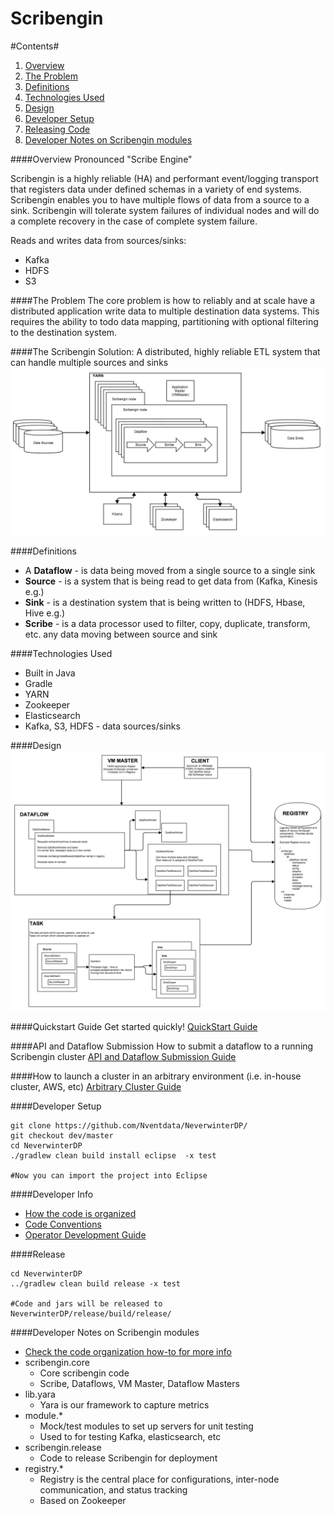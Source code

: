 
Scribengin
==========

#Contents#
1. [Overview](#overview)
2. [The Problem](#the-problem)
2. [Definitions](#definitions)
3. [Technologies Used](#technologies-used)
4. [Design](#design)
5. [Developer Setup](#developer-setup)
6. [Releasing Code](#release)
7. [Developer Notes on Scribengin modules](#developer-notes-on-scribengin-modules)

####Overview
Pronounced "Scribe Engine" 

Scribengin is a highly reliable (HA) and performant event/logging transport that registers data under defined schemas in a variety of end systems.  Scribengin enables you to have multiple flows of data from a source to a sink. Scribengin will tolerate system failures of individual nodes and will do a complete recovery in the case of complete system failure.

Reads and writes data from sources/sinks:
- Kafka
- HDFS
- S3



####The Problem
The core problem is how to reliably and at scale have a distributed application write data to multiple destination data systems.  This requires the ability to todo data mapping, partitioning with optional filtering to the destination system.

####The Scribengin Solution:
A distributed, highly reliable ETL system that can handle multiple sources and sinks
![Scribengin](docs/images/ScribeIntro.png "Scribengin")

####Definitions

- A **Dataflow** - is data being moved from a single source to a single sink
- **Source** - is a system that is being read to get data from (Kafka, Kinesis e.g.)
- **Sink** - is a destination system that is being written to (HDFS, Hbase, Hive e.g.)
- **Scribe** - is a data processor used to filter, copy, duplicate, transform, etc. any data moving between source and sink


####Technologies Used
- Built in Java
- Gradle
- YARN
- Zookeeper
- Elasticsearch
- Kafka, S3, HDFS - data sources/sinks


####Design
![Scribengin Cluster Design](docs/images/ScribenginStructureOverviewV2.png "Scribengin Cluster Design")

####Quickstart Guide
Get started quickly!
[QuickStart Guide](docs/scribengin-cluster-setup-quickstart.md)

####API and Dataflow Submission
How to submit a dataflow to a running Scribengin cluster
[API and Dataflow Submission Guide](docs/dataflowSubmission.md)

####How to launch a cluster in an arbitrary environment (i.e. in-house cluster, AWS, etc)
[Arbitrary Cluster Guide](docs/arbitrary-cluster-guide.md)


####Developer Setup
```
git clone https://github.com/Nventdata/NeverwinterDP/
git checkout dev/master
cd NeverwinterDP
./gradlew clean build install eclipse  -x test

#Now you can import the project into Eclipse
```

####Developer Info
- [How the code is organized](docs/code-organization-howto.md)
- [Code Conventions](docs/code-convention-howto.md)
- [Operator Development Guide](docs/operator-dev-guide.md)

####Release
```
cd NeverwinterDP
../gradlew clean build release -x test

#Code and jars will be released to NeverwinterDP/release/build/release/
```


####Developer Notes on Scribengin modules
- [Check the code organization how-to for more info](docs/code-organization-howto.md)
- scribengin.core
  - Core scribengin code
  - Scribe, Dataflows, VM Master, Dataflow Masters
- lib.yara
  - Yara is our framework to capture metrics
- module.*
  - Mock/test modules to set up servers for unit testing
  - Used to for testing Kafka, elasticsearch, etc
- scribengin.release
  - Code to release Scribengin for deployment
- registry.*
  - Registry is the central place for configurations, inter-node communication, and status tracking
  - Based on Zookeeper
  